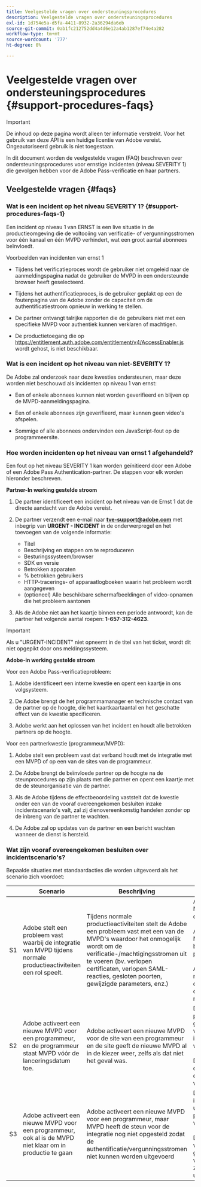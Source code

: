 ```yaml
---
title: Veelgestelde vragen over ondersteuningsprocedures
description: Veelgestelde vragen over ondersteuningsprocedures
exl-id: 1d754e5a-d5fa-4411-8932-2a36294da6eb
source-git-commit: 0ab1fc212752dd4a4d6e12a4ab1287ef74e4a282
workflow-type: tm+mt
source-wordcount: '777'
ht-degree: 0%

---
```


# Veelgestelde vragen over ondersteuningsprocedures {#support-procedures-faqs}

>[!IMPORTANT]
>
> De inhoud op deze pagina wordt alleen ter informatie verstrekt. Voor het gebruik van deze API is een huidige licentie van Adobe vereist. Ongeautoriseerd gebruik is niet toegestaan.

In dit document worden de veelgestelde vragen (FAQ) beschreven over ondersteuningsprocedures voor ernstige incidenten (niveau SEVERITY 1) die gevolgen hebben voor de Adobe Pass-verificatie en haar partners.

## Veelgestelde vragen {#faqs}

### Wat is een incident op het niveau SEVERITY 1? {#support-procedures-faqs-1}

Een incident op niveau 1 van ERNST is een live situatie in de productieomgeving die de voltooiing van verificatie- of vergunningsstromen voor één kanaal en één MVPD verhindert, wat een groot aantal abonnees beïnvloedt.

Voorbeelden van incidenten van ernst 1

* Tijdens het verificatieproces wordt de gebruiker niet omgeleid naar de aanmeldingspagina nadat de gebruiker de MVPD in een ondersteunde browser heeft geselecteerd.

* Tijdens het authentificatieproces, is de gebruiker geplakt op een de foutenpagina van de Adobe zonder de capaciteit om de authentificatiestroom opnieuw in werking te stellen.

* De partner ontvangt talrijke rapporten die de gebruikers niet met een specifieke MVPD voor authentiek kunnen verklaren of machtigen.

* De productietoegang die op https://entitlement.auth.adobe.com/entitlement/v4/AccessEnabler.js wordt gehost, is niet beschikbaar.

### Wat is een incident op het niveau van niet-SEVERITY 1?

De Adobe zal onderzoek naar deze kwesties ondersteunen, maar deze worden niet beschouwd als incidenten op niveau 1 van ernst:

* Een of enkele abonnees kunnen niet worden geverifieerd en blijven op de MVPD-aanmeldingspagina.

* Een of enkele abonnees zijn geverifieerd, maar kunnen geen video&#39;s afspelen.

* Sommige of alle abonnees ondervinden een JavaScript-fout op de programmeersite.

### Hoe worden incidenten op het niveau van ernst 1 afgehandeld?

Een fout op het niveau SEVERITY 1 kan worden geïnitieerd door een Adobe of een Adobe Pass Authentication-partner. De stappen voor elk worden hieronder beschreven.

**Partner-In werking gestelde stroom**

1. De partner identificeert een incident op het niveau van de Ernst 1 dat de directe aandacht van de Adobe vereist.

1. De partner verzendt een e-mail naar **tve-support@adobe.com** met inbegrip van **URGENT - INCIDENT** in de onderwerpregel en het toevoegen van de volgende informatie:
   * Titel
   * Beschrijving en stappen om te reproduceren
   * Besturingssysteem/browser
   * SDK en versie
   * Betrokken apparaten
   * % betrokken gebruikers
   * HTTP-tracerings- of apparaatlogboeken waarin het probleem wordt aangegeven
   * (optioneel) Alle beschikbare schermafbeeldingen of video-opnamen die het probleem aantonen

1. Als de Adobe niet aan het kaartje binnen een periode antwoordt, kan de partner het volgende aantal roepen: **1-657-312-4623**.

>[!IMPORTANT]
>
> Als u &quot;URGENT-INCIDENT&quot; niet opneemt in de titel van het ticket, wordt dit niet opgepikt door ons meldingssysteem.

**Adobe-in werking gestelde stroom**

Voor een Adobe Pass-verificatieprobleem:

1. Adobe identificeert een interne kwestie en opent een kaartje in ons volgsysteem.

1. De Adobe brengt de het programmamanager en technische contact van de partner op de hoogte, die het kaartkaartaantal en het geschatte effect van de kwestie specificeren.

1. Adobe werkt aan het oplossen van het incident en houdt alle betrokken partners op de hoogte.

Voor een partnerkwestie (programmeur/MVPD):

1. Adobe stelt een probleem vast dat verband houdt met de integratie met een MVPD of op een van de sites van de programmeur.

1. De Adobe brengt de beïnvloede partner op de hoogte na de steunprocedures op zijn plaats met die partner en opent een kaartje met de de steunorganisatie van de partner.

1. Als de Adobe tijdens de effectbeoordeling vaststelt dat de kwestie onder een van de vooraf overeengekomen besluiten inzake incidentscenario&#39;s valt, zal zij dienovereenkomstig handelen zonder op de inbreng van de partner te wachten.

1. De Adobe zal op updates van de partner en een bericht wachten wanneer de dienst is hersteld.

### Wat zijn vooraf overeengekomen besluiten over incidentscenario&#39;s?

Bepaalde situaties met standaardacties die worden uitgevoerd als het scenario zich voordoet:

|    | Scenario | Beschrijving | Handelingen |
|----|--------------------------------------------------------------------------------------------------------|----------------------------------------------------------------------------------------------------------------------------------------------------------------------------------------------------------------------------------------------------------------------|-----------------------------------------------------------------------------------------------------------------------------------------------------------------------------------------------------------------------------------------|
| S1 | Adobe stelt een probleem vast waarbij de integratie van MVPD tijdens normale productieactiviteiten een rol speelt. | Tijdens normale productieactiviteiten stelt de Adobe een probleem vast met een van de MVPD&#39;s waardoor het onmogelijk wordt om de verificatie-/machtigingsstromen uit te voeren (bv. verlopen certificaten, verlopen SAML-reacties, gesloten poorten, gewijzigde parameters, enz.) | Adobe zal de betrokken MVPD en programmeurs op de hoogte stellen.  </br></br> Adobe deactiveert deze MVPD voor alle betrokken programmeurs. </br></br> Adobe opent een ticket met de MVPD volgens de overeengekomen ondersteuningsprocedure met die MVPD |
| S2 | Adobe activeert een nieuwe MVPD voor een programmeur, en de programmeur staat MVPD vóór de lanceringsdatum toe. | Adobe activeert een nieuwe MVPD voor de site van een programmeur en de site geeft de nieuwe MVPD al in de kiezer weer, zelfs als dat niet het geval was. | De Adobe stelt de programmeur vóór de geplande datum in kennis van de nieuwe MVPD die in de kiezer wordt weergegeven. </br></br> De programmeur zal actie ondernemen om het uit de plukker indien nodig te verwijderen. |
| S3 | Adobe activeert een nieuwe MVPD voor een programmeur, ook al is de MVPD niet klaar om in productie te gaan | Adobe activeert een nieuwe MVPD voor een programmeur, maar MVPD heeft de steun voor de integratie nog niet opgesteld zodat de authentificatie/vergunningsstromen niet kunnen worden uitgevoerd | De Adobe zal de implementatie alleen uitvoeren als de programmeur hierom vraagt </br></br> De programmeur is verantwoordelijk voor het garanderen van de vergunning van de MVPD zodra alle tests zijn uitgevoerd. |
